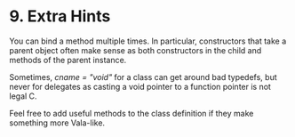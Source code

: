 # 9. Extra Hints

You can bind a method multiple times. In particular, constructors that
take a parent object often make sense as both constructors in the child
and methods of the parent instance.

Sometimes, _cname = "void"_ for a class can get around bad
typedefs, but never for delegates as casting a void pointer to a
function pointer is not legal C.

Feel free to add useful methods to the class definition if they make
something more Vala-like.
